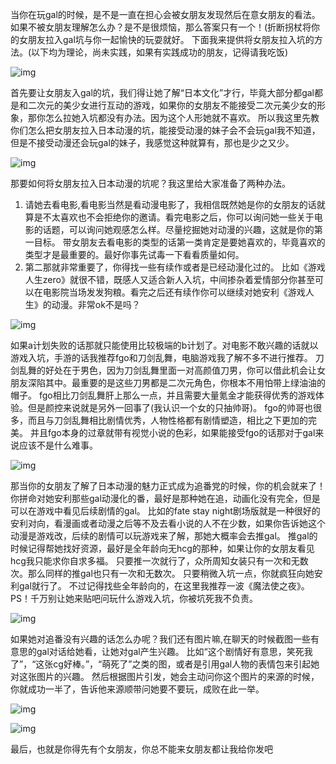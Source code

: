 当你在玩gal的时候，是不是一直在担心会被女朋友发现然后在意女朋友的看法。
如果不被女朋友理解怎么办？是不是很烦恼，那么答案只有一个！(折断拐杖将你的女朋友拉入gal坑与你一起愉快的玩耍就好。
下面我来提供将女朋友拉入坑的方法。(以下均为理论，尚未实践，如果有实践成功的朋友，记得请我吃饭)

![img](https://kingcall.oss-cn-hangzhou.aliyuncs.com/blog/img/2020/12/26/09:24:48-1d942d34349b033be14776ce1ace36d3d439bd12.jpg)

首先要让女朋友入gal的坑，我们得让她了解“日本文化”才行，毕竟大部分都gal都是和二次元的美少女进行互动的游戏，如果你的女朋友不能接受二次元美少女的形象，那你怎么拉她入坑都没有办法。因为这个人形她就不喜欢。
所以我这里先教你们怎么把女朋友拉入日本动漫的坑，能接受动漫的妹子会不会玩gal我不知道，但是不接受动漫还会玩gal的妹子，我感觉这种就算有，那也是少之又少。

![img](https://kingcall.oss-cn-hangzhou.aliyuncs.com/blog/img/2020/12/26/09:25:07-324cb7119313b07e03d2a41c03d7912396dd8cf2.jpg)

那要如何将女朋友拉入日本动漫的坑呢？我这里给大家准备了两种办法。

1. 请她去看电影,看电影当然是看动漫电影了，我相信既然她是你的女朋友的话就算是不太喜欢也不会拒绝你的邀请。看完电影之后，你可以询问她一些关于电影的话题，可以询问她观感怎么样。尽量挖掘她对动漫的兴趣，这就是你的第一目标。
   带女朋友去看电影的类型的话第一类肯定是要她喜欢的，毕竟喜欢的类型才是最重要的。最好你事先试毒一下看看质量如何。
2. 第二那就非常重要了，你得找一些有续作或者是已经动漫化过的。
   比如《游戏人生zero》就很不错，既感人又适合新人入坑，中间掺杂着爱情部分你甚至可以在电影院当场发发狗粮。看完之后还有续作你可以继续对她安利《游戏人生》的动漫。非常ok不是吗？

![img](https://kingcall.oss-cn-hangzhou.aliyuncs.com/blog/img/2020/12/26/09:25:52-3444aa51f3deb48f7ab754caff1f3a292cf57803.jpg)

如果a计划失败的话那就只能使用比较极端的b计划了。对电影不敢兴趣的话就以游戏入坑，手游的话我推荐fgo和刀剑乱舞，电脑游戏我了解不多不进行推荐。
刀剑乱舞的好处在于男色，因为刀剑乱舞里面一对高颜值刀男，你可以借此机会让女朋友深陷其中。最重要的是这些刀男都是二次元角色，你根本不用怕带上绿油油的帽子。
fgo相比刀剑乱舞肝上那么一点，并且需要大量氪金才能获得优秀的游戏体验。但是颜控来说就是另外一回事了(我认识一个女的只抽帅哥)。
fgo的帅哥也很多，而且与刀剑乱舞相比剧情优秀，人物性格都有剧情塑造，相比之下更加的完美。
并且fgo本身的过章就带有视觉小说的色彩，如果能接受fgo的话那对于gal来说应该不是什么难事。

![img](https://kingcall.oss-cn-hangzhou.aliyuncs.com/blog/img/2020/12/26/09:26:16-caf17df0f736afc325d4ca71bc19ebc4b645120c.jpg)



那当你的女朋友了解了日本动漫的魅力正式成为追番党的时候，你的机会就来了！
你拼命对她安利那些gal动漫化的番，最好是那种她在追，动画化没有完全，但是可以在游戏中看见后续剧情的gal。
比如的fate stay night剧场版就是一种很好的安利对向，看漫画或者动漫之后等不及去看小说的人不在少数，如果你告诉她这个动漫是游戏改，后续的剧情可以玩游戏来了解，那她大概率会去推gal。
推gal的时候记得帮她找好资源，最好是全年龄向无hcg的那种，如果让你的女朋友看见hcg我只能求你自求多福。
只要推一次就行了，众所周知女装只有一次和无数次。那么同样的推gal也只有一次和无数次。
只要稍微入坑一点，你就疯狂向她安利gal就行了。
不过记得找些全年龄向的，在这里我推荐一波《魔法使之夜》。
PS！千万别让她来贴吧问玩什么游戏入坑，你被坑死我不负责。



![img](https://kingcall.oss-cn-hangzhou.aliyuncs.com/blog/img/2020/12/26/09:26:46-a49c4a4a20a44623961050769722720e0df3d70f.jpg)

如果她对追番没有兴趣的话怎么办呢？我们还有图片嘛,在聊天的时候截图一些有意思的gal对话给她看，让她对gal产生兴趣。
比如“这个剧情好有意思，笑死我了”，“这张cg好棒。”，“萌死了”之类的图，或者是引用gal人物的表情包来引起她对这张图片的兴趣。
然后根据图片引发，她会主动问你这个图片的来源的时候，你就成功一半了，告诉他来源顺带问她要不要玩，成败在此一举。

![img](https://kingcall.oss-cn-hangzhou.aliyuncs.com/blog/img/2020/12/26/09:27:19-3fbd768da9773912d8c57175f7198618377ae206.jpg)



![img](https://kingcall.oss-cn-hangzhou.aliyuncs.com/blog/img/2020/12/26/09:27:26-4c8be0dde71190ef9b3666cbc11b9d16fcfa6010.jpg)



最后，也就是你得先有个女朋友，你总不能来女朋友都让我给你发吧



